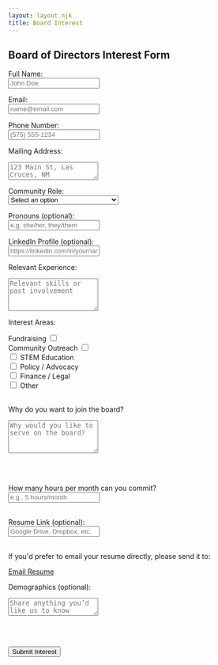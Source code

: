 ```yaml
---
layout: layout.njk
title: Board Interest
---
```

<main>
  <section class="interestform-section">
    <h2>Board of Directors Interest Form</h2>

<form name="board-interest" method="POST" data-netlify="true" netlify-honeypot="bot-field">
  <input type="hidden" name="form-name" value="board-interest">
    <p hidden>
    <label>Don’t fill this out if you're human: <input name="bot-field"></label>
    </p>

<form name="board-interest" method="POST" data-netlify="true">
<input type="hidden" name="form-name" value="board-interest">

<label>Full Name:<br>
  <input type="text" name="name" placeholder="John Doe" required>
</label>
  <br>

<label>Email:<br>
  <input type="email" name="email" placeholder="name@email.com" required>
</label>
  <br>

<label>Phone Number:<br>
  <input type="tel" name="phone" placeholder="(575) 555-1234">
</label>
  <br>

<label>Mailing Address:<br>
  <textarea name="address" placeholder="123 Main St, Las Cruces, NM" rows="2"></textarea>
</label>
  <br>

<label>Community Role:<br>
  <select name="community_role" required>
    <option value="" disabled selected>Select an option</option>
    <option value="Parent or Guardian">Parent or Guardian</option>
    <option value="Educator (K–12 or Higher Ed)">Educator (K–12 or Higher Ed)</option>
    <option value="STEM Professional">STEM Professional</option>
    <option value="Local Business Owner or Leader">Local Business Owner or Leader</option>
    <option value="Nonprofit or Community Advocate">Nonprofit or Community Advocate</option>
    <option value="Student (High School or College)">Student (High School or College)</option>
    <option value="Other">Other</option>
  </select>
</label>
  <br>

<label>Pronouns (optional):<br>
  <input type="text" name="pronouns" placeholder="e.g. she/her, they/them">
</label>
  <br>

<label>LinkedIn Profile (optional):<br>
  <input type="url" name="linkedin" placeholder="https://linkedin.com/in/yourname">
</label>
  <br>

<label>Relevant Experience:<br>
  <textarea name="experience" placeholder="Relevant skills or past involvement" rows="4" required></textarea>
</label>
  <br>

<label>Interest Areas:</label>
  <div class="checkbox-group">
    <div class="checkbox-row">
      <label for="fundraising">Fundraising</label> 
        <input type="checkbox" name="interest_area" value="Fundraising" id="fundraising">
    </div>
    
  <div class="checkbox-row">
    <label for="outreach">Community Outreach</label>
      <input type="checkbox" name="interest_area" value="Community Outreach" id="outreach">
  </div>
  
  <div class="checkbox-row">
    <input type="checkbox" name="interest_area" value="STEM Education" id="stem">
      <label for="stem">STEM Education</label>
  </div>
  
  <div class="checkbox-row">
    <input type="checkbox" name="interest_area" value="Policy / Advocacy" id="policy">
      <label for="policy">Policy / Advocacy</label>
  </div>
  
  <div class="checkbox-row">
    <input type="checkbox" name="interest_area" value="Finance / Legal" id="finance">
      <label for="finance">Finance / Legal</label>
  </div>
  
  <div class="checkbox-row">
    <input type="checkbox" name="interest_area" value="Other" id="other">
        <label for="other">Other</label>
          <input type="text" name="interest_area_other" id="other-text" placeholder="Please specify" style="display: none;">
  </div>
  
  </div>
    <br>

<label>Why do you want to join the board?<br>
  <textarea name="motivation" placeholder="Why would you like to serve on the board?" rows="4" required></textarea>
</label><br><br>

<label>How many hours per month can you commit?<br>
  <input type="text" name="availability" placeholder="e.g., 5 hours/month">
</label><br><br>

<label>Resume Link (optional):<br>
  <input type="url" name="resume_link" placeholder="Google Drive, Dropbox, etc.">
</label><br><br>

<div class="resume-email-note">
  <p>If you'd prefer to email your resume directly, please send it to:</p>
  <a href="mailto:roadrunnersteminitiative+resume@gmail.com" class="button" style="margin-top: 0.5rem;">Email Resume</a>
</div>

<label>Demographics (optional):<br>
  <textarea name="demographics" placeholder="Share anything you’d like us to know (race/ethnicity, gender identity, etc.)"></textarea>
</label><br><br>

<button type="submit" class="button">Submit Interest</button>

</form>
  </section>